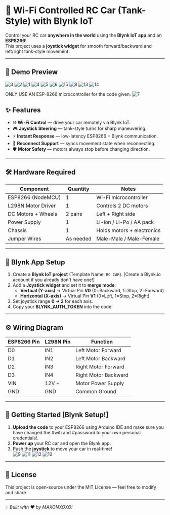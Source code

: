 # 🚗 Wi-Fi Controlled RC Car (Tank-Style) with Blynk IoT  

Control your RC car **anywhere in the world** using the **Blynk IoT app** and an **ESP8266**!  
This project uses a **joystick widget** for smooth forward/backward and left/right tank-style movement.  

---
## 📸 Demo Preview  

![3](https://github.com/user-attachments/assets/136c8e0c-14f2-4cb6-bc53-948a9ffe2f2e)
![2](https://github.com/user-attachments/assets/e7c1cb89-2b59-400e-bdf4-d745e1f9e72d)
![1](https://github.com/user-attachments/assets/f32fb014-cf14-4c8f-b495-c7a1ba8b282d)
![4](https://github.com/user-attachments/assets/1a9cbf39-d74f-4a46-a04d-5511961b43e8)
![5](https://github.com/user-attachments/assets/06da1235-b5fd-4e3a-a98f-809125d568e0)
![6](https://github.com/user-attachments/assets/a2f5f1aa-4d27-4fdd-9140-40000d029b2d)
![15](https://github.com/user-attachments/assets/b8302d9b-47e4-49fc-b4c2-074a6ce78eea)
![8](https://github.com/user-attachments/assets/c2091d87-cd03-4c4b-857d-4b73aef95a35)
![13](https://github.com/user-attachments/assets/b51ac1b9-2da6-42e5-8be9-09c494121d50)
![14](https://github.com/user-attachments/assets/45f3b993-783c-4915-aced-0e994b2ec6a6)

ONLY USE AN ESP-8266 microcontroller for the code given.
![7](https://github.com/user-attachments/assets/8af8e728-3c1d-49e7-ac23-0c8941be89bd)

## ✨ Features  
- 🌐 **Wi-Fi Control** — drive your car remotely via Blynk IoT.  
- 🎮 **Joystick Steering** — tank-style turns for sharp maneuvering.  
- ⚡ **Instant Response** — low-latency ESP8266 + Blynk communication.  
- 🔄 **Reconnect Support** — syncs movement state when reconnecting.  
- 🛡 **Motor Safety** — motors always stop before changing direction.  

---

## 🛠 Hardware Required  

| Component            | Quantity | Notes |
|----------------------|----------|-------|
| ESP8266 (NodeMCU)    | 1        | Wi-Fi microcontroller |
| L298N Motor Driver   | 1        | Controls 2 DC motors |
| DC Motors + Wheels   | 2 pairs  | Left + Right side |
| Power Supply         | 1        | Li-ion / Li-Po / AA pack |
| Chassis              | 1        | Holds motors + electronics |
| Jumper Wires         | As needed | Male-Male / Male-Female |

---

## 📱 Blynk App Setup  

1. Create a **Blynk IoT project** (Template Name: `RC CAR`). [Create a Blynk.io account if you already don't have one!]
2. Add a **Joystick widget** and set it to **merge mode**:  
   - **Vertical (Y-axis)** → Virtual Pin **V0** (0=Backward, 1=Stop, 2=Forward)  
   - **Horizontal (X-axis)** → Virtual Pin **V1** (0=Left, 1=Stop, 2=Right)  
3. Set joystick range **0 → 2** for each axis.  
4. Copy your **BLYNK_AUTH_TOKEN** into the code.

---

## ⚙️ Wiring Diagram  

| ESP8266 Pin | L298N Pin  | Function               |
|-------------|-----------|------------------------|
| D0          | IN1       | Left Motor Forward     |
| D1          | IN2       | Left Motor Backward    |
| D2          | IN3       | Right Motor Forward    |
| D3          | IN4       | Right Motor Backward   |
| VIN         | 12V +     | Motor Power Supply     |
| GND         | GND       | Common Ground          |

---


## 🚀 Getting Started [Blynk Setup!]

1. **Upload the code** to your ESP8266 using Arduino IDE and make sure you have changed the #wifi and #password to your own personal credentials!.
2. **Power up** your RC car and open the Blynk app.  
3. Push the **joystick** to move your car in real-time!  
![9](https://github.com/user-attachments/assets/76723653-d4a9-4205-a2de-c1e6f9bcaf76)
![11](https://github.com/user-attachments/assets/e9b07552-e521-457c-9afa-23919f50ac5b)
![12](https://github.com/user-attachments/assets/1ed9b586-fdcf-4f10-b699-505a3dff0005)
![10](https://github.com/user-attachments/assets/fb829b9b-5575-4af3-a37d-fe99f26f2f4f)

---


## 📄 License  
This project is open-source under the MIT License — feel free to modify and share.  

---

💡 *Built with ♥ by MAXONXOXO!*  
